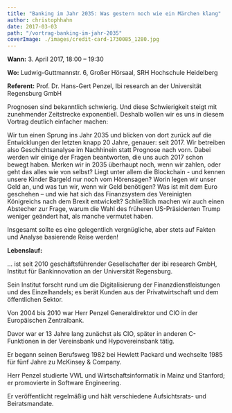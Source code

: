 ```yaml
---
title: "Banking im Jahr 2035: Was gestern noch wie ein Märchen klang"
author: christophhahn
date: 2017-03-03
path: "/vortrag-banking-im-jahr-2035"
coverImage: ./images/credit-card-1730085_1280.jpg
---
```


**Wann:** 3. April 2017, 18:00 – 19:30

**Wo:** Ludwig-Guttmannstr. 6, Großer Hörsaal, SRH Hochschule Heidelberg

**Referent:** Prof. Dr. Hans-Gert Penzel, Ibi research an der Universität Regensburg GmbH

Prognosen sind bekanntlich schwierig. Und diese Schwierigkeit steigt mit zunehmender Zeitstrecke exponentiell. Deshalb wollen wir es uns in diesem Vortrag deutlich einfacher machen:

Wir tun einen Sprung ins Jahr 2035 und blicken von dort zurück auf die Entwicklungen der letzten knapp 20 Jahre, genauer: seit 2017. Wir betreiben also Geschichtsanalyse im Nachhinein statt Prognose nach vorn. Dabei werden wir einige der Fragen beantworten, die uns auch 2017 schon bewegt haben. Merken wir in 2035 überhaupt noch, wenn wir zahlen, oder geht das alles wie von selbst? Liegt unter allem die Blockchain - und kennen unsere Kinder Bargeld nur noch vom Hörensagen? Worin legen wir unser Geld an, und was tun wir, wenn wir Geld benötigen? Was ist mit dem Euro geschehen – und wie hat sich das Finanzsystem des Vereinigten Königreichs nach dem Brexit entwickelt? Schließlich machen wir auch einen Abstecher zur Frage, warum die Wahl des früheren US-Präsidenten Trump weniger geändert hat, als manche vermutet haben.

Insgesamt sollte es eine gelegentlich vergnügliche, aber stets auf Fakten und Analyse basierende Reise werden!

**Lebenslauf:**

... ist seit 2010 geschäftsführender Gesellschafter der ibi research GmbH, Institut für Bankinnovation an der Universität Regensburg.

Sein Institut forscht rund um die Digitalisierung der Finanzdienstleistungen und des Einzelhandels; es berät Kunden aus der Privatwirtschaft und dem öffentlichen Sektor.

Von 2004 bis 2010 war Herr Penzel Generaldirektor und CIO in der Europäischen Zentralbank.

Davor war er 13 Jahre lang zunächst als CIO, später in anderen C-Funktionen in der Vereinsbank und Hypovereinsbank tätig.

Er begann seinen Berufsweg 1982 bei Hewlett Packard und wechselte 1985 für fünf Jahre zu McKinsey & Company.

Herr Penzel studierte VWL und Wirtschaftsinformatik in Mainz und Stanford; er promovierte in Software Engineering.

Er veröffentlicht regelmäßig und hält verschiedene Aufsichtsrats- und Beiratsmandate.
